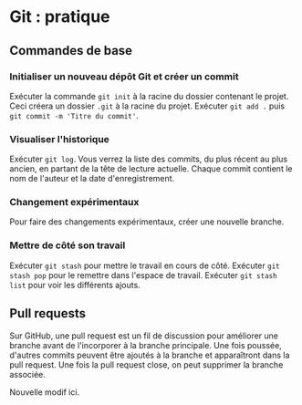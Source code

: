 # Git : pratique

## Commandes de base

### Initialiser un nouveau dépôt Git et créer un commit

Exécuter la commande `git init` à la racine du dossier contenant le projet. Ceci créera un dossier `.git` à la racine du projet.
Exécuter `git add .` puis `git commit -m 'Titre du commit'`.

### Visualiser l'historique

Exécuter `git log`. Vous verrez la liste des commits, du plus récent au plus ancien, en partant de la tête de lecture actuelle. Chaque commit contient le nom de l'auteur et la date d'enregistrement.

### Changement expérimentaux

Pour faire des changements expérimentaux, créer une nouvelle branche.

### Mettre de côté son travail

Exécuter `git stash` pour mettre le travail en cours de côté.
Exécuter `git stash pop` pour le remettre dans l'espace de travail.
Exécuter `git stash list` pour voir les différents ajouts.

## Pull requests

Sur GitHub, une pull request est un fil de discussion pour améliorer une branche avant de l'incorporer à la branche principale.
Une fois poussée, d'autres commits peuvent être ajoutés à la branche et apparaîtront dans la pull request.
Une fois la pull request close, on peut supprimer la branche associée.

Nouvelle modif ici.
